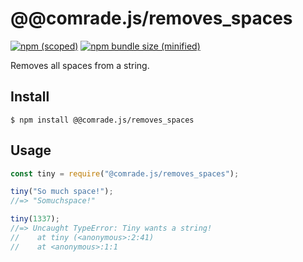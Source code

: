 # @@comrade.js/removes_spaces

[![npm (scoped)](https://img.shields.io/npm/v/@bamblehorse/tiny.svg)](https://www.npmjs.com/package/@comrade.js/removes_spaces)
[![npm bundle size (minified)](https://img.shields.io/bundlephobia/min/@comrade.js/removes_spaces.svg)](https://www.npmjs.com/package/@comrade.js/removes_spaces)

Removes all spaces from a string.

## Install

```
$ npm install @@comrade.js/removes_spaces
```

## Usage

```js
const tiny = require("@comrade.js/removes_spaces");

tiny("So much space!");
//=> "Somuchspace!"

tiny(1337);
//=> Uncaught TypeError: Tiny wants a string!
//    at tiny (<anonymous>:2:41)
//    at <anonymous>:1:1
```

